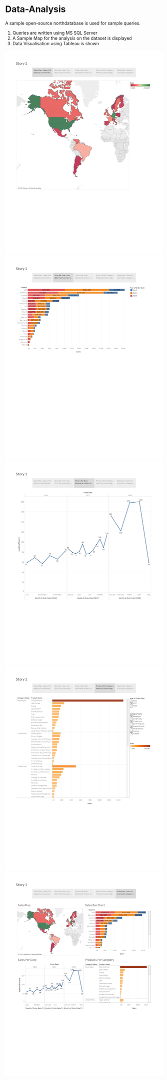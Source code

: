 # Data-Analysis
A sample open-source northdatabase is used for sample queries. 
1. Queries are written using MS SQL Server
2. A Sample Map for the analysis on the dataset is displayed
3. Data Visualisation using Tableau is shown

![alt text](https://github.com/Chedeshri/Data-Analysis/blob/main/Tableau%20Dashboard-1.jpg?raw=true)
![alt text](https://github.com/Chedeshri/Data-Analysis/blob/main/Tableau%20Dashboard-2.jpg?raw=true)
![alt text](https://github.com/Chedeshri/Data-Analysis/blob/main/Tableau%20Dashboard-3.jpg?raw=true)
![alt text](https://github.com/Chedeshri/Data-Analysis/blob/main/Tableau%20Dashboard-4.jpg?raw=true)
![alt text](https://github.com/Chedeshri/Data-Analysis/blob/main/Tableau%20Dashboard-5.jpg?raw=true)

